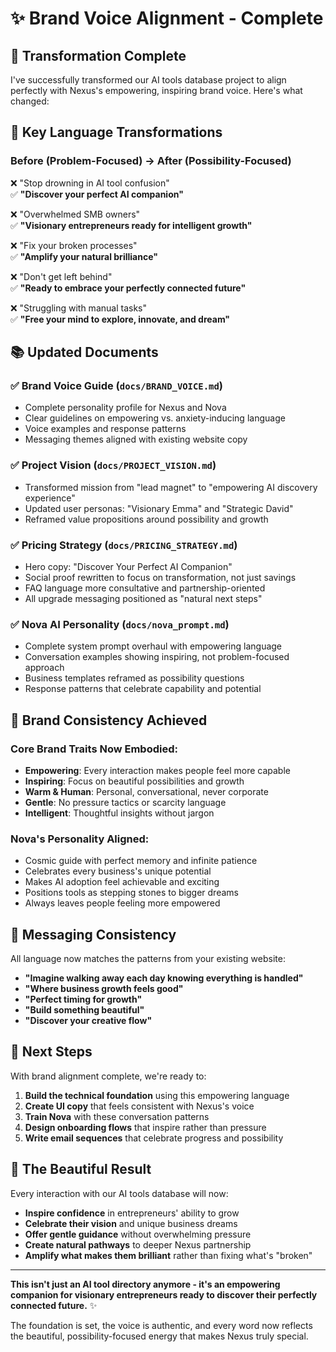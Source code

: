 # ✨ Brand Voice Alignment - Complete

## 🎉 Transformation Complete

I've successfully transformed our AI tools database project to align perfectly with Nexus's empowering, inspiring brand voice. Here's what changed:

## 🔄 Key Language Transformations

### **Before (Problem-Focused)** → **After (Possibility-Focused)**

❌ "Stop drowning in AI tool confusion"  
✅ **"Discover your perfect AI companion"**

❌ "Overwhelmed SMB owners"  
✅ **"Visionary entrepreneurs ready for intelligent growth"**

❌ "Fix your broken processes"  
✅ **"Amplify your natural brilliance"**

❌ "Don't get left behind"  
✅ **"Ready to embrace your perfectly connected future"**

❌ "Struggling with manual tasks"  
✅ **"Free your mind to explore, innovate, and dream"**

## 📚 Updated Documents

### ✅ **Brand Voice Guide** (`docs/BRAND_VOICE.md`)
- Complete personality profile for Nexus and Nova
- Clear guidelines on empowering vs. anxiety-inducing language
- Voice examples and response patterns
- Messaging themes aligned with existing website copy

### ✅ **Project Vision** (`docs/PROJECT_VISION.md`)
- Transformed mission from "lead magnet" to "empowering AI discovery experience"
- Updated user personas: "Visionary Emma" and "Strategic David"
- Reframed value propositions around possibility and growth

### ✅ **Pricing Strategy** (`docs/PRICING_STRATEGY.md`)
- Hero copy: "Discover Your Perfect AI Companion"
- Social proof rewritten to focus on transformation, not just savings
- FAQ language more consultative and partnership-oriented
- All upgrade messaging positioned as "natural next steps"

### ✅ **Nova AI Personality** (`docs/nova_prompt.md`)
- Complete system prompt overhaul with empowering language
- Conversation examples showing inspiring, not problem-focused approach
- Business templates reframed as possibility questions
- Response patterns that celebrate capability and potential

## 🌟 Brand Consistency Achieved

### **Core Brand Traits Now Embodied:**
- **Empowering**: Every interaction makes people feel more capable
- **Inspiring**: Focus on beautiful possibilities and growth
- **Warm & Human**: Personal, conversational, never corporate
- **Gentle**: No pressure tactics or scarcity language
- **Intelligent**: Thoughtful insights without jargon

### **Nova's Personality Aligned:**
- Cosmic guide with perfect memory and infinite patience
- Celebrates every business's unique potential
- Makes AI adoption feel achievable and exciting
- Positions tools as stepping stones to bigger dreams
- Always leaves people feeling more empowered

## 🎯 Messaging Consistency

All language now matches the patterns from your existing website:
- **"Imagine walking away each day knowing everything is handled"**
- **"Where business growth feels good"**  
- **"Perfect timing for growth"**
- **"Build something beautiful"**
- **"Discover your creative flow"**

## 🚀 Next Steps

With brand alignment complete, we're ready to:

1. **Build the technical foundation** using this empowering language
2. **Create UI copy** that feels consistent with Nexus's voice
3. **Train Nova** with these conversation patterns
4. **Design onboarding flows** that inspire rather than pressure
5. **Write email sequences** that celebrate progress and possibility

## 💝 The Beautiful Result

Every interaction with our AI tools database will now:
- **Inspire confidence** in entrepreneurs' ability to grow
- **Celebrate their vision** and unique business dreams
- **Offer gentle guidance** without overwhelming pressure
- **Create natural pathways** to deeper Nexus partnership
- **Amplify what makes them brilliant** rather than fixing what's "broken"

---

**This isn't just an AI tool directory anymore - it's an empowering companion for visionary entrepreneurs ready to discover their perfectly connected future.** ✨

The foundation is set, the voice is authentic, and every word now reflects the beautiful, possibility-focused energy that makes Nexus truly special.